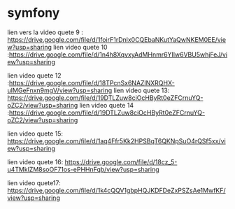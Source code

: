 # symfony

lien vers la video quete 9 : https://drive.google.com/file/d/1foirF1rDnlx0CQEbaNKutYaQwNKEM0EE/view?usp=sharing
lien video quete 10 :https://drive.google.com/file/d/1n4h8XqvxyAdMHnmr6YIlw6VBU5whjFeJ/view?usp=sharing

lien video quete 12 :https://drive.google.com/file/d/18TPcnSx6NAZlNXRQHX-uIMGeFnxn9mgV/view?usp=sharing
lien video quete 13: https://drive.google.com/file/d/19DTLZuw8ciOcHByRt0eZFCrnuYQ-oZC2/view?usp=sharing
lien video quete 14 :https://drive.google.com/file/d/19DTLZuw8ciOcHByRt0eZFCrnuYQ-oZC2/view?usp=sharing

lien video quete 15: https://drive.google.com/file/d/1aq4Ffr5Kk2HPSBqT6QKNpSuO4rQSf5xx/view?usp=sharing

lien video quete 16: https://drive.google.com/file/d/18cz_5-u4TMklZM8soOF71os-ePHHnFqb/view?usp=sharing

lien video quete17: https://drive.google.com/file/d/1k4cQQV1gbpHQJKDFDeZxPSZsAe1MwfKF/view?usp=sharing

